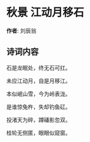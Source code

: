 # 秋景 江动月移石

**作者**: 刘辰翁

## 诗词内容

石是龙眠处，终无石可扛。

未应江动月，自是月移江。

本似岷山雪，今为岭表泷。

是谁惊兔杵，失却钓鱼矼。

投渚天为碎，蹲磻影忽双。

桂轮无侧匿，眼眼似窥窗。

